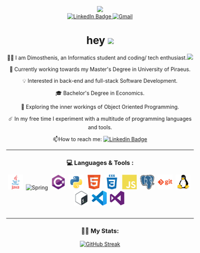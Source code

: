 <div id="header" align="center">
  <img src="https://media.giphy.com/media/Ll22OhMLAlVDb8UQWe/giphy.gif" width="150"/>
  
<!--  badges section --> 
  <div id="badges">
  <a href="https://www.linkedin.com/in/dimosthenis-karampinas-00971a217/">
    <img src="https://img.shields.io/badge/LinkedIn-blue?style=for-the-badge&logo=linkedin&logoColor=white" alt="LinkedIn Badge"/>
  </a>
  <a href="mailto:dkarampinas96@gmail.com">
    <img src="https://img.shields.io/badge/Gmail-D14836?style=for-the-badge&logo=gmail&logoColor=white" alt="Gmail"/><br>
  </a>  
<!--     <img src="https://komarev.com/ghpvc/?username=dimosthenis-k&style=flat-square&color=blue" alt=""/> -->
    <h1>
<!-- greetings section -->
    hey 
<!-- <img src="https://media.giphy.com/media/hvRJCLFzcasrR4ia7z/giphy.gif" width="30px"/> -->
<img src="https://media.giphy.com/media/tgdAjNDxbSx9POsllT/giphy.gif"  width="40px">
<!-- <img src="https://media.giphy.com/media/lnORolcv2a0224p4y3/giphy.gif" width="70px"/> -->
    </h1>
    <div align="center"
  </div>
  </div>
</div>
<!-- about me section  -->

:man_technologist: I am Dimosthenis, an Informatics student and coding/ tech enthusiast.<img src="https://media.giphy.com/media/h741oEMnAUIILdX0kU/giphy.gif" width="20">

:telescope: Currently working towards my Master's Degree in University of Piraeus.

:bulb: Interested in back-end and full-stack Software Development.

🎓 Bachelor's Degree in Economics.

:seedling: Exploring the inner workings of Object Oriented Programming.

☄️ In my free time I experiment with a multitude of programming languages and tools.

:mailbox:How to reach me: [![Linkedin Badge](https://img.shields.io/badge/-Dimosthenis-blue?style=flat&logo=Linkedin&logoColor=white)](https://www.linkedin.com/in/dimosthenis-karampinas-00971a217/)

<!-- languages and tools section -->
---

### 💻 Languages & Tools :
<div>
  <img src="https://github.com/devicons/devicon/blob/master/icons/java/java-original-wordmark.svg" title="Java" alt="Java" width="40" height="40"/>&nbsp;
   <img src="https://camo.githubusercontent.com/2cbbf5ca53964ce3051c6e93fbdd681459487365c5e0b9b7ab638587767506f9/68747470733a2f2f63646e2e6a7364656c6976722e6e65742f67682f64657669636f6e732f64657669636f6e2f69636f6e732f737072696e672f737072696e672d6f726967696e616c2e737667" title="Spring" alt="Spring" width="40" height="40"/>&nbsp;
  <img src="https://github.com/devicons/devicon/blob/master/icons/csharp/csharp-original.svg" title="CSharp" alt="CSharp" width="40" height="40"/>&nbsp;
  <img src="https://github.com/devicons/devicon/blob/master/icons/python/python-original.svg" title="Python "alt="Python" width="40" height="40"/>&nbsp;
  <img src="https://github.com/devicons/devicon/blob/master/icons/html5/html5-original.svg" title="HTML5" alt="HTML" width="40" height="40"/>&nbsp;
  <img src="https://github.com/devicons/devicon/blob/master/icons/css3/css3-plain-wordmark.svg"  title="CSS3" alt="CSS" width="40" height="40"/>&nbsp;
  <img src="https://github.com/devicons/devicon/blob/master/icons/javascript/javascript-plain.svg"  title="JS" alt="JS" width="40" height="40"/>&nbsp;
  <img src="https://github.com/devicons/devicon/blob/master/icons/postgresql/postgresql-original.svg" title="postgres" alt="postgres" width="40" height="40"/>&nbsp;
  <img src="https://github.com/devicons/devicon/blob/master/icons/git/git-plain-wordmark.svg" title="git" alt="git" width="40" height="40"/>&nbsp;
  <img src="https://github.com/devicons/devicon/blob/master/icons/linux/linux-original.svg" title="linux" alt="linux" width="40" height="40"/>&nbsp;
  <img src="https://github.com/devicons/devicon/blob/master/icons/bash/bash-original.svg" title="bash" alt="bash" width="40" height="40"/>&nbsp;
  <img src="https://github.com/devicons/devicon/blob/master/icons/vscode/vscode-original.svg" title="vscode" alt="VSCode" width="40" height="40"/>&nbsp;
  <img src="https://github.com/devicons/devicon/blob/master/icons/visualstudio/visualstudio-plain.svg" title="vs" alt="visualstudio" width="40" height="40"/>&nbsp;
<div>
 <br>

<!-- stats section  -->
 ---
  
 ### 🧑‍🔬 My Stats:
  [![GitHub Streak](https://github-readme-streak-stats.herokuapp.com?user=dimosthenis-k&theme=tokyonight_duo&date_format=j%20M%5B%20Y%5D&fire=F06810)](https://git.io/streak-stats)
  
<!--   [![Top Langs](https://github-readme-stats.vercel.app/api/top-langs/?username=dimosthenis-k&layout=compact&theme=vision-friendly-dark)](https://github.com/anuraghazra/github-readme-stats) -->
